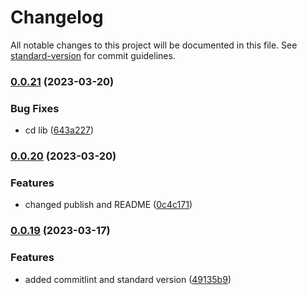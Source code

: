 # Changelog

All notable changes to this project will be documented in this file. See [standard-version](https://github.com/conventional-changelog/standard-version) for commit guidelines.

### [0.0.21](https://github.com/Dionid/FDDF.ts/compare/v0.0.20...v0.0.21) (2023-03-20)


### Bug Fixes

* cd lib ([643a227](https://github.com/Dionid/FDDF.ts/commit/643a2273253835f1734af52b13a927b443351096))

### [0.0.20](https://github.com/Dionid/FDDF.ts/compare/v0.0.19...v0.0.20) (2023-03-20)


### Features

* changed publish and README ([0c4c171](https://github.com/Dionid/FDDF.ts/commit/0c4c17186bfd1f25d4c8a014982cc7eecf798e62))

### [0.0.19](https://github.com/Dionid/FDDF.ts/compare/v0.0.18...v0.0.19) (2023-03-17)


### Features

* added commitlint and standard version ([49135b9](https://github.com/Dionid/FDDF.ts/commit/49135b9ff7408febf4c44bb2e95a3c0164c8d717))
